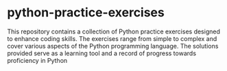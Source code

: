 # python-practice-exercises
This repository contains a collection of Python practice exercises designed to enhance coding skills. The exercises range from simple to complex and cover various aspects of the Python programming language. The solutions provided serve as a learning tool and a record of progress towards proficiency in Python
